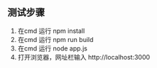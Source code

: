 
## 测试步骤
1. 在cmd 运行 npm install
2. 在cmd 运行 npm run build
3. 在cmd 运行 node app.js
4. 打开浏览器，网址栏输入 http://localhost:3000



